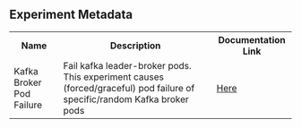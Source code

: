 ## Experiment Metadata

<table>
<tr>
<th> Name </th>
<th> Description </th>
<th> Documentation Link </th>
</tr>
<tr>
 <td> Kafka Broker Pod Failure </td>
 <td> Fail kafka leader-broker pods. This experiment causes (forced/graceful) pod failure of specific/random Kafka broker pods</td>
 <td>  <a href="https://docs.litmuschaos.io/docs/kafka-broker-pod-failure/"> Here </a> </td>
 </tr>
 </table>